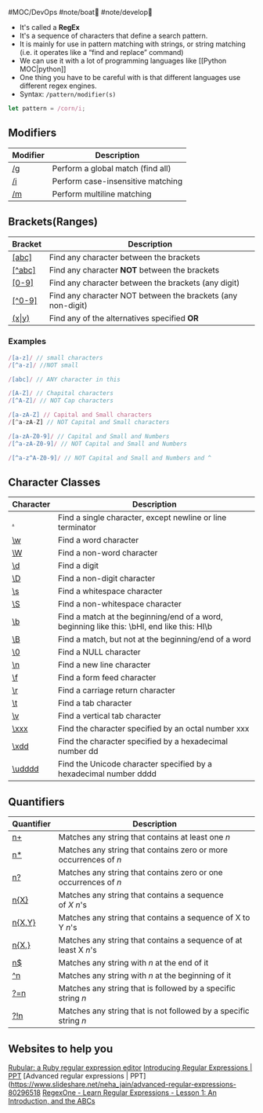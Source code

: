 #MOC/DevOps #note/boat🚤 #note/develop🍃 

- It's called a __RegEx__
- It's a sequence of characters that define a search pattern.
- It is mainly for use in pattern matching with strings, or string matching (i.e. it operates like a “find and replace” command)
- We can use it with a lot of programming languages like [[Python MOC|python]]
- One thing you have to be careful with is that different languages use different regex engines.
- Syntax: `/pattern/modifier(s)`
```js
let pattern = /corn/i;
```
## Modifiers
| Modifier                                                 | Description                       |
| -------------------------------------------------------- | --------------------------------- |
| [/g](https://www.w3schools.com/jsref/jsref_regexp_g.asp) | Perform a global match (find all) |
| [/i](https://www.w3schools.com/jsref/jsref_regexp_i.asp) | Perform case-insensitive matching |
| [/m](https://www.w3schools.com/jsref/jsref_regexp_m.asp) | Perform multiline matching        |
## Brackets(Ranges)

| Bracket                                                                  | Description                                                 |
| ------------------------------------------------------------------------ | ----------------------------------------------------------- |
| [\[abc\]](https://www.w3schools.com/jsref/jsref_regexp_charset.asp)      | Find any character between the brackets                     |
| [\[^abc\]](https://www.w3schools.com/jsref/jsref_regexp_charset_not.asp) | Find any character __NOT__ between the brackets             |
| [\[0-9\]](https://www.w3schools.com/jsref/jsref_regexp_0-9.asp)          | Find any character between the brackets (any digit)         |
| [\[^0-9\]](https://www.w3schools.com/jsref/jsref_regexp_not_0-9.asp)     | Find any character NOT between the brackets (any non-digit) |
| [(x\|y)](https://www.w3schools.com/jsref/jsref_regexp_xy.asp)            | Find any of the alternatives specified __OR__               |
### Examples
```js
/[a-z]/ // small characters
/[^a-z]/ //NOT small

/[abc]/ // ANY character in this

/[A-Z]/ // Chapital characters
/[^A-Z]/ // NOT Cap characters

/[a-zA-Z] // Capital and Small characters
/[^a-zA-Z] // NOT Capital and Small characters

/[a-zA-Z0-9]/ // Capital and Small and Numbers
/[^a-zA-Z0-9]/ // NOT Capital and Small and Numbers

/[^a-z^A-Z0-9]/ // NOT Capital and Small and Numbers and ^
```
## Character Classes
| Character                                                              | Description                                                                                 |
| ---------------------------------------------------------------------- | ------------------------------------------------------------------------------------------- |
| [.](https://www.w3schools.com/jsref/jsref_regexp_dot.asp)              | Find a single character, except newline or line terminator                                  |
| [\w](https://www.w3schools.com/jsref/jsref_regexp_wordchar.asp)        | Find a word character                                                                       |
| [\W](https://www.w3schools.com/jsref/jsref_regexp_wordchar_non.asp)    | Find a non-word character                                                                   |
| [\d](https://www.w3schools.com/jsref/jsref_regexp_digit.asp)           | Find a digit                                                                                |
| [\D](https://www.w3schools.com/jsref/jsref_regexp_digit_non.asp)       | Find a non-digit character                                                                  |
| [\s](https://www.w3schools.com/jsref/jsref_regexp_whitespace.asp)      | Find a whitespace character                                                                 |
| [\S](https://www.w3schools.com/jsref/jsref_regexp_whitespace_non.asp)  | Find a non-whitespace character                                                             |
| [\b](https://www.w3schools.com/jsref/jsref_regexp_begin.asp)           | Find a match at the beginning/end of a word, beginning like this: \bHI, end like this: HI\b |
| [\B](https://www.w3schools.com/jsref/jsref_regexp_begin_not.asp)       | Find a match, but not at the beginning/end of a word                                        |
| [\0](https://www.w3schools.com/jsref/jsref_regexp_nul.asp)             | Find a NULL character                                                                       |
| [\n](https://www.w3schools.com/jsref/jsref_regexp_newline.asp)         | Find a new line character                                                                   |
| [\f](https://www.w3schools.com/jsref/jsref_regexp_formfeed.asp)        | Find a form feed character                                                                  |
| [\r](https://www.w3schools.com/jsref/jsref_regexp_carriagereturn.asp)  | Find a carriage return character                                                            |
| [\t](https://www.w3schools.com/jsref/jsref_regexp_tab.asp)             | Find a tab character                                                                        |
| [\v](https://www.w3schools.com/jsref/jsref_regexp_vtab.asp)            | Find a vertical tab character                                                               |
| [\xxx](https://www.w3schools.com/jsref/jsref_regexp_octal.asp)         | Find the character specified by an octal number xxx                                         |
| [\xdd](https://www.w3schools.com/jsref/jsref_regexp_hex.asp)           | Find the character specified by a hexadecimal number dd                                     |
| [\udddd](https://www.w3schools.com/jsref/jsref_regexp_unicode_hex.asp) | Find the Unicode character specified by a hexadecimal number dddd                           |
## Quantifiers
| Quantifier                                                          | Description                                                      |
| ------------------------------------------------------------------- | ---------------------------------------------------------------- |
| [n+](https://www.w3schools.com/jsref/jsref_regexp_onemore.asp)      | Matches any string that contains at least one _n_                |
| [n*](https://www.w3schools.com/jsref/jsref_regexp_zeromore.asp)     | Matches any string that contains zero or more occurrences of _n_ |
| [n?](https://www.w3schools.com/jsref/jsref_regexp_zeroone.asp)      | Matches any string that contains zero or one occurrences of _n_  |
| [n{X}](https://www.w3schools.com/jsref/jsref_regexp_nx.asp)         | Matches any string that contains a sequence of _X_ _n_'s         |
| [n{X,Y}](https://www.w3schools.com/jsref/jsref_regexp_nxy.asp)      | Matches any string that contains a sequence of X to Y _n_'s      |
| [n{X,}](https://www.w3schools.com/jsref/jsref_regexp_nxcomma.asp)   | Matches any string that contains a sequence of at least X _n_'s  |
| [n$](https://www.w3schools.com/jsref/jsref_regexp_ndollar.asp)      | Matches any string with _n_ at the end of it                     |
| [^n](https://www.w3schools.com/jsref/jsref_regexp_ncaret.asp)       | Matches any string with _n_ at the beginning of it               |
| [?=n](https://www.w3schools.com/jsref/jsref_regexp_nfollow.asp)     | Matches any string that is followed by a specific string _n_     |
| [?!n](https://www.w3schools.com/jsref/jsref_regexp_nfollow_not.asp) | Matches any string that is not followed by a specific string _n_ |
## Websites to help you
[Rubular: a Ruby regular expression editor](https://rubular.com/)
[Introducing Regular Expressions | PPT](https://www.slideshare.net/neha_jain/introducing-regular-expressions)
[Advanced regular expressions | PPT](https://www.slideshare.net/neha_jain/advanced-regular-expressions-80296518
[RegexOne - Learn Regular Expressions - Lesson 1: An Introduction, and the ABCs](https://regexone.com/)
